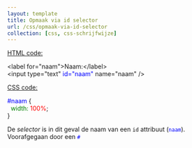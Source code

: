 ```yaml
---
layout: template
title: Opmaak via id selector
url: /css/opmaak-via-id-selector
collection: [css, css-schrijfwijze]
---
```


								
<p><span style="text-decoration: underline">HTML code:</span></p>



<div class="gray-code">
&lt;label for="naam"&gt;Naam:&lt;/label&gt;<br>&lt;input type="text" <font color="blue">id="naam"</font> name="naam" /&gt;</div>



<p><span style="text-decoration: underline">CSS code:</span></p>



<div class="gray-code">
<font color="blue">#naam</font> {<br>
&nbsp;&nbsp;<font color="green">width: </font><font color="red">100%</font>;<br>}
</div>



<p>De <em>selector</em> is in dit geval de naam van een <code>id</code> attribuut (<code><font color="blue">naam</font></code>). Voorafgegaan door een <code><font color="blue">#</font></code></p>

